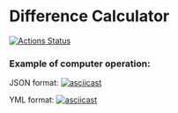 # Difference Calculator

[![Actions Status](https://github.com/vlapinaa/frontend-project-46/actions/workflows/hexlet-check.yml/badge.svg)](https://github.com/vlapinaa/frontend-project-46/actions)

### Example of computer operation:
JSON format:
[![asciicast](https://asciinema.org/a/3LC3UFgdTNlBr9Q3vBj83AkaF.svg)](https://asciinema.org/a/3LC3UFgdTNlBr9Q3vBj83AkaF)

YML format:
[![asciicast](https://asciinema.org/a/RXGv7Yy5BwhGOp0tjMMqWFM07.svg)](https://asciinema.org/a/RXGv7Yy5BwhGOp0tjMMqWFM07)